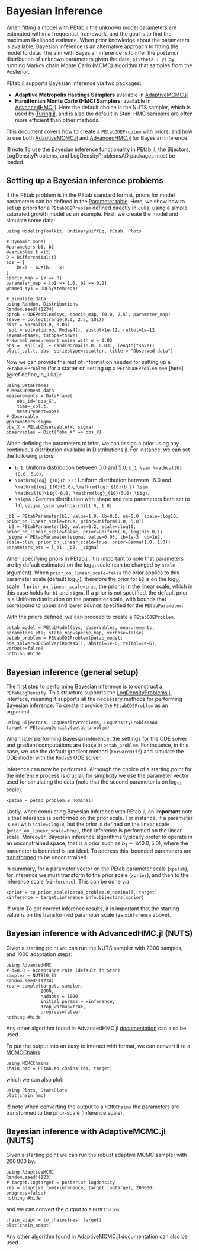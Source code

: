 # Bayesian Inference

When fitting a model with PEtab.jl the unknown model parameters are estimated within a frequentist framework, and the goal is to find the maximum likelihood estimate. When prior knowledge about the parameters is available, Bayesian inference is an alternative approach to fitting the model to data. The aim with Bayesian inference is to infer the posterior distribution of unknown parameters given the data, ``p(\theta | y)`` by running Markov chain Monte Carlo (MCMC) algorithm that samples from the Posterior.

PEtab.jl supports Bayesian inference via two packages:

- **Adaptive Metropolis Hastings Samplers** available in [AdaptiveMCMC.jl](https://github.com/mvihola/AdaptiveMCMC.jl)
- **Hamiltonian Monte Carlo (HMC) Samplers**: available in [AdvancedHMC.jl](https://github.com/TuringLang/AdvancedHMC.jl). Here the default choice is the NUTS sampler, which is used by [Turing.jl](https://github.com/TuringLang/Turing.jl), and is also the default in Stan. HMC samplers are often more efficient than other methods.

This document covers how to create a `PEtabODEProblem` with priors, and how to use both [AdaptiveMCMC.jl](https://github.com/mvihola/AdaptiveMCMC.jl) and [AdvancedHMC.jl](https://github.com/TuringLang/AdvancedHMC.jl) for Bayesian inference.

!!! note
    To use the Bayesian inference functionality in PEtab.jl, the Bijectors, LogDensityProblems, and LogDensityProblemsAD packages must be loaded.

## Setting up a Bayesian inference problems

If the PEtab problem is in the PEtab standard format, priors for model parameters can be defined in the [Parameter table](https://petab.readthedocs.io/en/latest/documentation_data_format.html#parameter-table). Here, we show how to set up priors for a `PEtabODEProblem` defined directly in Julia, using a simple saturated growth model as an example. First, we create the model and simulate some data:

```@example 1; ansicolor=false
using ModelingToolkit, OrdinaryDiffEq, PEtab, Plots

# Dynamic model
@parameters b1, b2
@variables t x(t)
D = Differential(t)
eqs = [
    D(x) ~ b2*(b1 - x)
]
specie_map = [x => 0]
parameter_map = [b1 => 1.0, b2 => 0.2]
@named sys = ODESystem(eqs)

# Simulate data
using Random, Distributions
Random.seed!(1234)
oprob = ODEProblem(sys, specie_map, (0.0, 2.5), parameter_map)
tsave = collect(range(0.0, 2.5, 101))
dist = Normal(0.0, 0.03)
_sol = solve(oprob, Rodas4(), abstol=1e-12, reltol=1e-12, saveat=tsave, tstops=tsave)
# Normal measurement noise with σ = 0.03
obs = _sol[:x] .+ rand(Normal(0.0, 0.03), length(tsave))
plot(_sol.t, obs, seriestype=:scatter, title = "Observed data")
```

Now we can provide the rest of information needed for setting up a `PEtabODEProblem` (for a starter on setting up a `PEtabODEProblem` see [here](@ref define_in_julia)):

```@example 1; ansicolor=false
using DataFrames
# Measurement data
measurements = DataFrame(
    obs_id="obs_X",
    time=_sol.t,
    measurement=obs)
# Observable
@parameters sigma
obs_X = PEtabObservable(x, sigma)
observables = Dict("obs_X" => obs_X)
```

When defining the parameters to infer, we can assign a prior using any continuous distribution available in [Distributions.jl](https://github.com/JuliaStats/Distributions.jl). For instance, we can set the following priors:

- ``b_1``: Uniform distribution between 0.0 and 5.0; ``b_1 \sim \mathcal{U}(0.0, 5.0)``.
- ``\mathrm{log}_{10}(b_2)`` : Uniform distribution between -6.0 and ``\mathrm{log}_{10}(5.0)``, ``\mathrm{log}_{10}(b_2) \sim \mathcal{U}\big(-6.0, \mathrm{log}_{10}(5.0) \big)``.
- ``\sigma`` : Gamma distribution with shape and rate parameters both set to 1.0, ``\sigma \sim \mathcal{G}(1.0, 1.0)``.

```@example 1; ansicolor=false
_b1 = PEtabParameter(b1, value=1.0, lb=0.0, ub=5.0, scale=:log10, prior_on_linear_scale=true, prior=Uniform(0.0, 5.0))
_b2 = PEtabParameter(b2, value=0.2, scale=:log10, prior_on_linear_scale=false, prior=Uniform(-6, log10(5.0)))
_sigma = PEtabParameter(sigma, value=0.03, lb=1e-3, ub=1e2, scale=:lin, prior_on_linear_scale=true, prior=Gamma(1.0, 1.0))
parameters_ets = [_b1, _b2, _sigma]
```

When specifying priors in PEtab.jl, it is important to note that parameters are by default estimated on the $\mathrm{log}_{10}$ scale (can be changed by `scale` argument). When `prior_on_linear_scale=false` the prior applies to this parameter scale (default $\mathrm{log}_{10}$), therefore the prior for `b2` is on the $\mathrm{log}_{10}$ scale. If `prior_on_linear_scale=true`, the prior is in the linear scale, which in this case holds for `b1` and `sigma`. If a prior is not specified, the default prior is a Uniform distribution on the parameter scale, with bounds that correspond to upper and lower bounds specified for the `PEtabParameter`.

With the priors defined, we can proceed to create a `PEtabODEProblem`.

```@example 1; ansicolor=false
petab_model = PEtabModel(sys, observables, measurements, parameters_ets; state_map=specie_map, verbose=false)
petab_problem = PEtabODEProblem(petab_model; ode_solver=ODESolver(Rodas5(), abstol=1e-6, reltol=1e-6), verbose=false)
nothing #hide
```

## Bayesian inference (general setup)

The first step to performing Bayesian inference is to construct a `PEtabLogDensity`. This structure supports the [LogDensityProblems.jl](https://github.com/tpapp/LogDensityProblems.jl) interface, meaning it supports all the necessary methods for performing Bayesian inference. To create it provide the `PEtabODEProblem` as an argument.

```@example 1; ansicolor=false
using Bijectors, LogDensityProblems, LogDensityProblemsAD
target = PEtabLogDensity(petab_problem)
```

When later performing Bayesian inference, the settings for the ODE solver and gradient computations are those in `petab_problem`. For instance, in this case, we use the default gradient method (`ForwardDiff`) and simulate the ODE model with the `Rodas5` ODE solver.

Inference can now be performed. Although the choice of a starting point for the inference process is crucial, for simplicity we use the parameter vector used for simulating the data (note that the second parameter is on $\mathrm{log}_{10}$ scale).

```@example 1; ansicolor=false
xpetab = petab_problem.θ_nominalT
```

Lastly, when conducting Bayesian inference with PEtab.jl, an **important** note is that inference is performed on the prior scale. For instance, if a parameter is set with `scale=:log10`, but the prior is defined on the linear scale (`prior_on_linear_scale=true`), then inference is performed on the linear scale. Moreover, Bayesian inference algorithms typically prefer to operate in an unconstrained space, that is a prior such as $b_1 \sim \mathcal{U}(0.0, 5.0)$, where the parameter is bounded is not ideal. To address this, bounded parameters are [transformed](https://mc-stan.org/docs/reference-manual/change-of-variables.html) to be unconstrained.

In summary, for a parameter vector on the PEtab parameter scale (`xpetab`), for inference we must transform to the prior scale (`xprior`), and then to the inference scale (`xinference`). This can be done via:

```@example 1; ansicolor=false
xprior = to_prior_scale(petab_problem.θ_nominalT, target)
xinference = target.inference_info.bijectors(xprior)
```

!!! warn
    To get correct inference results, it is important that the starting value is on the transformed parameter scale (as `xinference` above).

## Bayesian inference with AdvancedHMC.jl (NUTS)

Given a starting point we can run the NUTS sampler with 2000 samples, and 1000 adaptation steps:

```@example 1; ansicolor=false
using AdvancedHMC
# δ=0.8 - acceptance rate (default in Stan)
sampler = NUTS(0.8)
Random.seed!(1234)
res = sample(target, sampler,
             2000;
             nadapts = 1000,
             initial_params = xinference,
             drop_warmup=true,
             progress=false)
nothing #hide
```

Any other algorithm found in AdvancedHMC.jl [documentation](https://github.com/TuringLang/AdvancedHMC.jl) can also be used.

To put the output into an easy to interact with format, we can convert it to a [MCMCChains](https://github.com/TuringLang/MCMCChains.jl)

```@example 1; ansicolor=false
using MCMCChains
chain_hmc = PEtab.to_chains(res, target)
```

which we can also plot:

```@example 1; ansicolor=false
using Plots, StatsPlots
plot(chain_hmc)
```

!!! note
    When converting the output to a `MCMCChains` the parameters are transformed to the prior-scale (inference scale).

## Bayesian inference with AdaptiveMCMC.jl (NUTS)

Given a starting point we can run the robust adaptive MCMC sampler with $200 \, 000$ by:

```@example 1; ansicolor=false
using AdaptiveMCMC
Random.seed!(123)
# target.logtarget = posterior logdensity
res = adaptive_rwm(xinference, target.logtarget, 200000; progress=false)
nothing #hide
```

and we can convert the output to a `MCMCChains`

```@example 1; ansicolor=false
chain_adapt = to_chains(res, target)
plot(chain_adapt)
```

Any other algorithm found in AdaptiveMCMC.jl [documentation](https://github.com/mvihola/AdaptiveMCMC.jl) can also be used.

